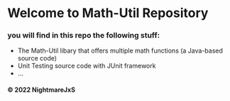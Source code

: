 # Welcome to Math-Util Repository
### you will find in this repo the following stuff:
* The Math-Util libary that offers multiple math functions (a Java-based source code)
* Unit Testing source code with JUnit framework
* ...



#### © 2022 NightmareJxS